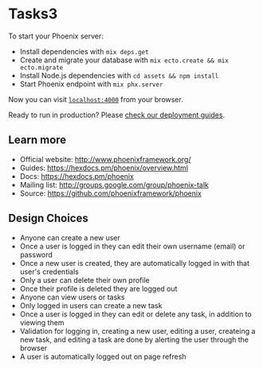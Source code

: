 # Tasks3

To start your Phoenix server:

  * Install dependencies with `mix deps.get`
  * Create and migrate your database with `mix ecto.create && mix ecto.migrate`
  * Install Node.js dependencies with `cd assets && npm install`
  * Start Phoenix endpoint with `mix phx.server`

Now you can visit [`localhost:4000`](http://localhost:4000) from your browser.

Ready to run in production? Please [check our deployment guides](https://hexdocs.pm/phoenix/deployment.html).

## Learn more

  * Official website: http://www.phoenixframework.org/
  * Guides: https://hexdocs.pm/phoenix/overview.html
  * Docs: https://hexdocs.pm/phoenix
  * Mailing list: http://groups.google.com/group/phoenix-talk
  * Source: https://github.com/phoenixframework/phoenix

## Design Choices

  * Anyone can create a new user
  * Once a user is logged in they can edit their own username (email) or password
  * Once a new user is created, they are automatically logged in with that user's credentials
  * Only a user can delete their own profile
  * Once their profile is deleted they are logged out
  * Anyone can view users or tasks
  * Only logged in users can create a new task
  * Once a user is logged in they can edit or delete any task, in addition to viewing them
  * Validation for logging in, creating a new user, editing a user, createing a new task, and editing a task are done by alerting the user through the browser
  * A user is automatically logged out on page refresh 

